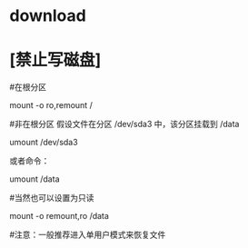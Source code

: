 # download
# [禁止写磁盘]

#在根分区

mount -o ro,remount /

#非在根分区   假设文件在分区 /dev/sda3 中，该分区挂载到 /data

umount /dev/sda3 

或者命令：

umount /data 


#当然也可以设置为只读

mount -o remount,ro /data

#注意：一般推荐进入单用户模式来恢复文件
